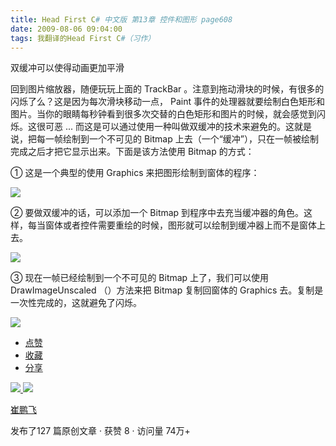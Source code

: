 ```yaml
---
title: Head First C# 中文版 第13章 控件和图形 page608
date: 2009-08-06 09:04:00
tags: 我翻译的Head First C#（习作）
---
```

双缓冲可以使得动画更加平滑

  

回到图片缩放器，随便玩玩上面的  TrackBar  。注意到拖动滑块的时候，有很多的闪烁了么？这是因为每次滑块移动一点，  Paint
事件的处理器就要绘制白色矩形和图片。当你的眼睛每秒钟看到很多次交替的白色矩形和图片的时候，就会感觉到闪烁。这很可恶  ...
而这是可以通过使用一种叫做双缓冲的技术来避免的。这就是说，把每一帧绘制到一个不可见的  Bitmap
上去（一个“缓冲”），只在一帧被绘制完成之后才把它显示出来。下面是该方法使用  Bitmap  的方式：

  

①  这是一个典型的使用  Graphics  来把图形绘制到窗体的程序：

  

![](https://p-blog.csdn.net/images/p_blog_csdn_net/cuipengfei1/EntryImages/20090806/2009-08-06_08-44-05.jpg)

②  要做双缓冲的话，可以添加一个  Bitmap
到程序中去充当缓冲器的角色。这样，每当窗体或者控件需要重绘的时候，图形就可以绘制到缓冲器上而不是窗体上去。

  

![](https://p-blog.csdn.net/images/p_blog_csdn_net/cuipengfei1/EntryImages/20090806/2009-08-06_08-49-57.jpg)

③  现在一帧已经绘制到一个不可见的  Bitmap  上了，我们可以使用  DrawImageUnscaled  （）方法来把  Bitmap
复制回窗体的  Graphics  去。复制是一次性完成的，这就避免了闪烁。

  

![](https://p-blog.csdn.net/images/p_blog_csdn_net/cuipengfei1/EntryImages/20090806/2009-08-06_09-02-33.jpg)

  * [ 点赞  ](javascript:;)
  * [ 收藏  ](javascript:;)
  * [ 分享 ](javascript:;)

[ ![](https://profile.csdnimg.cn/5/2/5/3_cuipengfei1)
![](https://g.csdnimg.cn/static/user-reg-year/1x/11.png)
](https://blog.csdn.net/cuipengfei1)

[ 崔鹏飞 ](https://blog.csdn.net/cuipengfei1)

发布了127 篇原创文章  ·  获赞 8  ·  访问量 74万+

